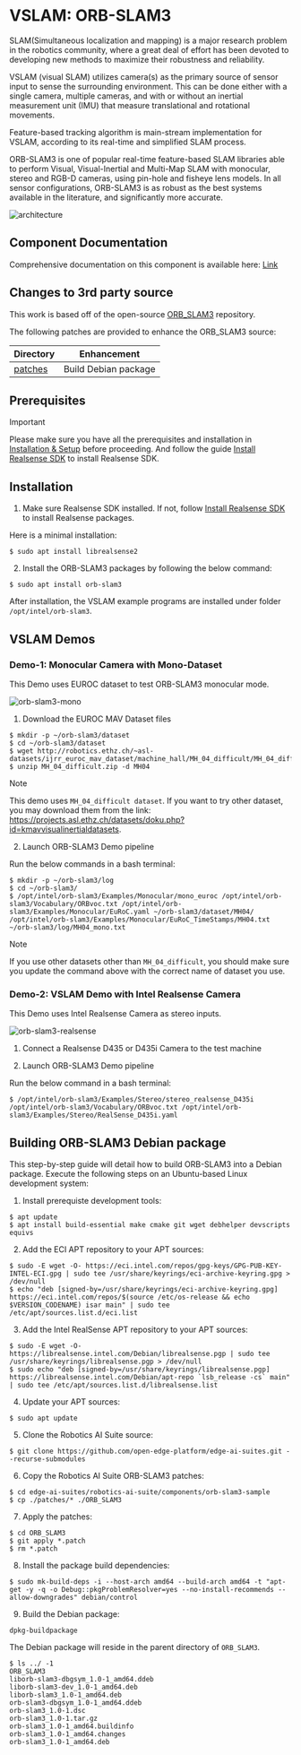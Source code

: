 # VSLAM: ORB-SLAM3

SLAM(Simultaneous localization and mapping) is a major research problem in the robotics community, where a great deal of effort has been devoted to developing new methods to maximize their robustness and reliability.

VSLAM (visual SLAM) utilizes camera(s) as the primary source of sensor input to sense the surrounding environment. This can be done either with a single camera, multiple cameras, and with or without an inertial measurement unit (IMU) that measure translational and rotational movements.

Feature-based tracking algorithm is main-stream implementation for VSLAM, according to its real-time and simplified SLAM process.

ORB-SLAM3 is one of popular real-time feature-based SLAM libraries able to perform Visual, Visual-Inertial and Multi-Map SLAM with monocular, stereo and RGB-D cameras, using pin-hole and fisheye lens models. In all sensor configurations, ORB-SLAM3 is as robust as the best systems available in the literature, and significantly more accurate.

![architecture](README.assets/ORB-SLAM3-Architecture.png)

## Component Documentation

Comprehensive documentation on this component is available here: [Link](https://docs.openedgeplatform.intel.com/edge-ai-suites/robotics-ai-suite/main/embodied/sample_pipelines/ORB_VSLAM.html)

## Changes to 3rd party source

This work is based off of the open-source [ORB_SLAM3](https://github.com/UZ-SLAMLab/ORB_SLAM3.git) repository.

The following patches are provided to enhance the ORB_SLAM3 source:

| Directory          | Enhancement                  |
| ------------------ | ---------------------------- |
| [patches](patches) | Build Debian package         |

## Prerequisites

> [!IMPORTANT]
> Please make sure you have all the prerequisites and installation in [Installation & Setup](https://docs.openedgeplatform.intel.com/edge-ai-suites/robotics-ai-suite/main/embodied/installation_setup.html) before proceeding.
> And follow the guide [Install Realsense SDK](https://docs.openedgeplatform.intel.com/edge-ai-suites/robotics-ai-suite/main/embodied/installation_setup/installation/realsense.html) to install Realsense SDK.

## Installation

1. Make sure Realsense SDK installed. If not, follow [Install Realsense SDK](
https://docs.openedgeplatform.intel.com/edge-ai-suites/robotics-ai-suite/main/embodied/installation_setup/installation/realsense.html) to install Realsense packages.

Here is a minimal installation:

```
$ sudo apt install librealsense2
```

2. Install the ORB-SLAM3 packages by following the below command:

```
$ sudo apt install orb-slam3
```

After installation, the VSLAM example programs are installed under folder ``/opt/intel/orb-slam3``.

## VSLAM Demos

### Demo-1: Monocular Camera with Mono-Dataset

This Demo uses EUROC dataset to test ORB-SLAM3 monocular mode.

![orb-slam3-mono](README.assets/orb-slam3-mono.gif)

1. Download the EUROC MAV Dataset files

```
$ mkdir -p ~/orb-slam3/dataset
$ cd ~/orb-slam3/dataset
$ wget http://robotics.ethz.ch/~asl-datasets/ijrr_euroc_mav_dataset/machine_hall/MH_04_difficult/MH_04_difficult.zip
$ unzip MH_04_difficult.zip -d MH04
```

> [!NOTE]
> This demo uses `MH_04_difficult dataset`. If you want to try other dataset, you may download them from the link: https://projects.asl.ethz.ch/datasets/doku.php?id=kmavvisualinertialdatasets.

2. Launch ORB-SLAM3 Demo pipeline

Run the below commands in a bash terminal:

```
$ mkdir -p ~/orb-slam3/log
$ cd ~/orb-slam3/
$ /opt/intel/orb-slam3/Examples/Monocular/mono_euroc /opt/intel/orb-slam3/Vocabulary/ORBvoc.txt /opt/intel/orb-slam3/Examples/Monocular/EuRoC.yaml ~/orb-slam3/dataset/MH04/ /opt/intel/orb-slam3/Examples/Monocular/EuRoC_TimeStamps/MH04.txt  ~/orb-slam3/log/MH04_mono.txt
```

> [!NOTE]
> If you use other datasets other than `MH_04_difficult`, you should make sure you update the command above with the correct name of dataset you use.

### Demo-2: VSLAM Demo with Intel Realsense Camera

This Demo uses Intel Realsense Camera as stereo inputs.

![orb-slam3-realsense](README.assets/orb-slam3-realsense.gif)

1. Connect a Realsense D435 or D435i Camera to the test machine

2. Launch ORB-SLAM3 Demo pipeline

Run the below command in a bash terminal:

```
$ /opt/intel/orb-slam3/Examples/Stereo/stereo_realsense_D435i /opt/intel/orb-slam3/Vocabulary/ORBvoc.txt /opt/intel/orb-slam3/Examples/Stereo/RealSense_D435i.yaml
```

## Building ORB-SLAM3 Debian package

This step-by-step guide will detail how to build ORB-SLAM3 into a Debian package. Execute the following steps on an Ubuntu-based Linux development system:

1. Install prerequiste development tools:

```
$ apt update
$ apt install build-essential make cmake git wget debhelper devscripts equivs
```

2. Add the ECI APT repository to your APT sources:

```
$ sudo -E wget -O- https://eci.intel.com/repos/gpg-keys/GPG-PUB-KEY-INTEL-ECI.gpg | sudo tee /usr/share/keyrings/eci-archive-keyring.gpg > /dev/null
$ echo "deb [signed-by=/usr/share/keyrings/eci-archive-keyring.gpg] https://eci.intel.com/repos/$(source /etc/os-release && echo $VERSION_CODENAME) isar main" | sudo tee /etc/apt/sources.list.d/eci.list
```

3. Add the Intel RealSense APT repository to your APT sources:

```
$ sudo -E wget -O- https://librealsense.intel.com/Debian/librealsense.pgp | sudo tee /usr/share/keyrings/librealsense.pgp > /dev/null
$ sudo echo "deb [signed-by=/usr/share/keyrings/librealsense.pgp] https://librealsense.intel.com/Debian/apt-repo `lsb_release -cs` main" | sudo tee /etc/apt/sources.list.d/librealsense.list
```

4. Update your APT sources:

```
$ sudo apt update
```

5. Clone the Robotics AI Suite source:

```
$ git clone https://github.com/open-edge-platform/edge-ai-suites.git --recurse-submodules
```

6. Copy the Robotics AI Suite ORB-SLAM3 patches:

```
$ cd edge-ai-suites/robotics-ai-suite/components/orb-slam3-sample
$ cp ./patches/* ./ORB_SLAM3
```

7. Apply the patches:

```
$ cd ORB_SLAM3
$ git apply *.patch
$ rm *.patch
```

8. Install the package build dependencies:

```
$ sudo mk-build-deps -i --host-arch amd64 --build-arch amd64 -t "apt-get -y -q -o Debug::pkgProblemResolver=yes --no-install-recommends --allow-downgrades" debian/control
```

9. Build the Debian package:

```
dpkg-buildpackage
```

The Debian package will reside in the parent directory of `ORB_SLAM3`.

```
$ ls ../ -1
ORB_SLAM3
liborb-slam3-dbgsym_1.0-1_amd64.ddeb
liborb-slam3-dev_1.0-1_amd64.deb
liborb-slam3_1.0-1_amd64.deb
orb-slam3-dbgsym_1.0-1_amd64.ddeb
orb-slam3_1.0-1.dsc
orb-slam3_1.0-1.tar.gz
orb-slam3_1.0-1_amd64.buildinfo
orb-slam3_1.0-1_amd64.changes
orb-slam3_1.0-1_amd64.deb
```

